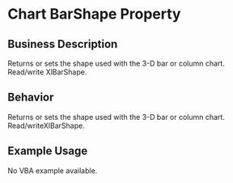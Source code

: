 # Chart BarShape Property

## Business Description
Returns or sets the shape used with the 3-D bar or column chart. Read/write XlBarShape.

## Behavior
Returns or sets the shape used with the 3-D bar or column chart. Read/writeXlBarShape.

## Example Usage
No VBA example available.